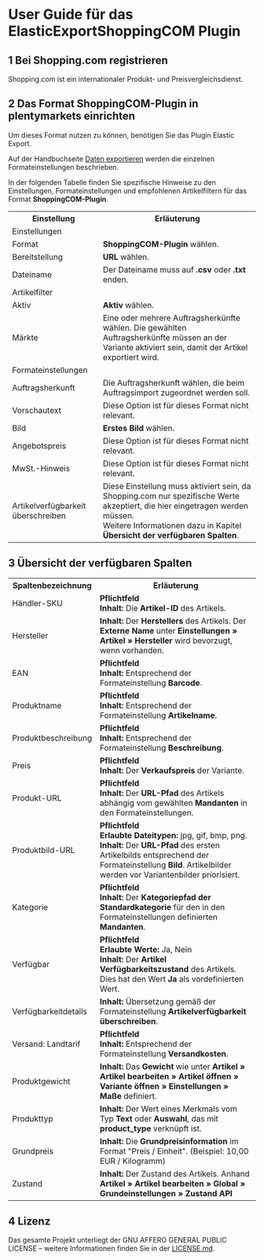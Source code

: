 # User Guide für das ElasticExportShoppingCOM Plugin

<div class="container-toc"></div>

## 1 Bei Shopping.com registrieren

Shopping.com ist ein internationaler Produkt- und Preisvergleichsdienst.

## 2 Das Format ShoppingCOM-Plugin in plentymarkets einrichten

Um dieses Format nutzen zu können, benötigen Sie das Plugin Elastic Export.

Auf der Handbuchseite [Daten exportieren](https://www.plentymarkets.eu/handbuch/datenaustausch/daten-exportieren/#4) werden die einzelnen Formateinstellungen beschrieben.

In der folgenden Tabelle finden Sie spezifische Hinweise zu den Einstellungen, Formateinstellungen und empfohlenen Artikelfiltern für das Format **ShoppingCOM-Plugin**.
<table>
    <tr>
        <th>
            Einstellung
        </th>
        <th>
            Erläuterung
        </th>
    </tr>
    <tr>
        <td class="th" colspan="2">
            Einstellungen
        </td>
    </tr>
    <tr>
        <td>
            Format
        </td>
        <td>
            <b>ShoppingCOM-Plugin</b> wählen.
        </td>
    </tr>
    <tr>
        <td>
            Bereitstellung
        </td>
        <td>
            <b>URL</b> wählen.
        </td>
    </tr>
    <tr>
        <td>
            Dateiname
        </td>
        <td>
            Der Dateiname muss auf <b>.csv</b> oder <b>.txt</b> enden.
        </td>
    </tr>
    <tr>
        <td class="th" colspan="2">
            Artikelfilter
        </td>
    </tr>
    <tr>
        <td>
            Aktiv
        </td>
        <td>
            <b>Aktiv</b> wählen.
        </td>
    </tr>
    <tr>
        <td>
            Märkte
        </td>
        <td>
            Eine oder mehrere Auftragsherkünfte wählen. Die gewählten Auftragsherkünfte müssen an der Variante aktiviert sein, damit der Artikel exportiert wird.
        </td>
    </tr>
    <tr>
        <td class="th" colspan="2">
            Formateinstellungen
        </td>
    </tr>
    <tr>
        <td>
            Auftragsherkunft
        </td>
        <td>
            Die Auftragsherkunft wählen, die beim Auftragsimport zugeordnet werden soll.
        </td>
    </tr>
    <tr>
        <td>
            Vorschautext
        </td>
        <td>
            Diese Option ist für dieses Format nicht relevant.
        </td>
    </tr>
    <tr>
        <td>
            Bild
        </td>
        <td>
            <b>Erstes Bild</b> wählen.
        </td>
    </tr>
    <tr>
        <td>
            Angebotspreis
        </td>
        <td>
            Diese Option ist für dieses Format nicht relevant.
        </td>
    </tr>
    <tr>
        <td>
            MwSt.-Hinweis
        </td>
        <td>
            Diese Option ist für dieses Format nicht relevant.
        </td>
    </tr>
    <tr>
        <td>
            Artikelverfügbarkeit überschreiben
        </td>
        <td>
            Diese Einstellung muss aktiviert sein, da Shopping.com nur spezifische Werte akzeptiert, die hier eingetragen werden müssen.<br>
            Weitere Informationen dazu in Kapitel <b>Übersicht der verfügbaren Spalten</b>.
        </td>
    </tr>
</table>


## 3 Übersicht der verfügbaren Spalten

<table>
    <tr>
        <th>
            Spaltenbezeichnung
        </th>
        <th>
            Erläuterung
        </th>
    </tr>
    <tr>
        <td>
            Händler-SKU
        </td>
        <td>
            <b>Pflichtfeld</b><br>
            <b>Inhalt:</b> Die <b>Artikel-ID</b> des Artikels.
        </td>
    </tr>
    <tr>
        <td>
            Hersteller
        </td>
        <td>
            <b>Inhalt:</b> Der <b>Herstellers</b> des Artikels. Der <b>Externe Name</b> unter <b>Einstellungen » Artikel » Hersteller</b> wird bevorzugt, wenn vorhanden.
        </td>
    </tr>
    <tr>
        <td>
            EAN
        </td>
        <td>
            <b>Pflichtfeld</b><br>
            <b>Inhalt:</b> Entsprechend der Formateinstellung <b>Barcode</b>.
        </td>
    </tr>
    <tr>
        <td>
            Produktname
        </td>
        <td>
            <b>Pflichtfeld</b><br>
            <b>Inhalt:</b> Entsprechend der Formateinstellung <b>Artikelname</b>.
        </td>
    </tr>
    <tr>
        <td>
            Produktbeschreibung
        </td>
        <td>
            <b>Pflichtfeld</b><br>
            <b>Inhalt:</b> Entsprechend der Formateinstellung <b>Beschreibung</b>.
        </td>
    </tr>
    <tr>
        <td>
            Preis
        </td>
        <td>
            <b>Pflichtfeld</b><br>
            <b>Inhalt:</b> Der <b>Verkaufspreis</b> der Variante.
        </td>
    </tr>
    <tr>
        <td>
            Produkt-URL
        </td>
        <td>
            <b>Pflichtfeld</b><br>
            <b>Inhalt:</b> Der <b>URL-Pfad</b> des Artikels abhängig vom gewählten <b>Mandanten</b> in den Formateinstellungen.
        </td>
    </tr>
    <tr>
        <td>
            Produktbild-URL
        </td>
        <td>
            <b>Pflichtfeld</b><br>
            <b>Erlaubte Dateitypen:</b> jpg, gif, bmp, png.<br>
            <b>Inhalt:</b> Der <b>URL-Pfad</b> des ersten Artikelbilds entsprechend der Formateinstellung <b>Bild</b>. Artikelbilder werden vor Variantenbilder priorisiert.
        </td>
    </tr>
    <tr>
        <td>
            Kategorie
        </td>
        <td>
            <b>Pflichtfeld</b><br>
            <b>Inhalt:</b> Der <b>Kategoriepfad der Standardkategorie</b> für den in den Formateinstellungen definierten <b>Mandanten</b>.
        </td>
    </tr>
    <tr>
        <td>
            Verfügbar
        </td>
        <td>
            <b>Pflichtfeld</b><br>
            <b>Erlaubte Werte:</b> Ja, Nein<br>
            <b>Inhalt:</b> Der <b>Artikel Verfügbarkeitszustand</b> des Artikels. Dies hat den Wert <b>Ja</b> als vordefinierten Wert.
        </td>
    </tr>
    <tr>
        <td>
            Verfügbarkeitdetails
        </td>
        <td>
            <b>Inhalt:</b> Übersetzung gemäß der Formateinstellung <b>Artikelverfügbarkeit überschreiben</b>.
        </td>
    </tr>
    <tr>
        <td>
            Versand: Landtarif
        </td>
        <td>
            <b>Pflichtfeld</b><br>
            <b>Inhalt:</b> Entsprechend der Formateinstellung <b>Versandkosten</b>.
        </td>
    </tr>
    <tr>
        <td>
            Produktgewicht
        </td>
        <td>
            <b>Inhalt:</b> Das <b>Gewicht</b> wie unter <b>Artikel » Artikel bearbeiten » Artikel öffnen » Variante öffnen » Einstellungen » Maße</b> definiert.
        </td>
    </tr>
    <tr>
        <td>
            Produkttyp
        </td>
        <td>
            <b>Inhalt:</b> Der Wert eines Merkmals vom Typ <b>Text</b> oder <b>Auswahl</b>, das mit <b>product_type</b> verknüpft ist.
        </td>
    </tr>
    <tr>
        <td>
            Grundpreis
        </td>
        <td>
            <b>Inhalt:</b> Die <b>Grundpreisinformation</b> im Format "Preis / Einheit". (Beispiel: 10,00 EUR / Kilogramm)
        </td>
    </tr>
    <tr>
        <td>
            Zustand
        </td>
        <td>
            <b>Inhalt:</b> Der Zustand des Artikels. Anhand <b>Artikel » Artikel bearbeiten » Global » Grundeinstellungen » Zustand API</b>
        </td>
    </tr>
</table>

## 4 Lizenz

Das gesamte Projekt unterliegt der GNU AFFERO GENERAL PUBLIC LICENSE – weitere Informationen finden Sie in der [LICENSE.md](https://github.com/plentymarkets/plugin-elastic-export-shopping-com/blob/master/LICENSE.md).
